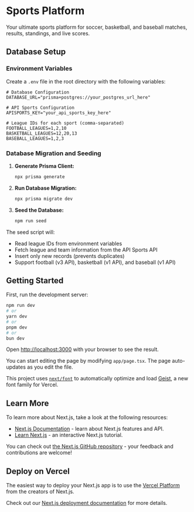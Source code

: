 # Sports Platform

Your ultimate sports platform for soccer, basketball, and baseball matches, results, standings, and live scores.

## Database Setup

### Environment Variables

Create a `.env` file in the root directory with the following variables:

```env
# Database Configuration
DATABASE_URL="prisma+postgres://your_postgres_url_here"

# API Sports Configuration
APISPORTS_KEY="your_api_sports_key_here"

# League IDs for each sport (comma-separated)
FOOTBALL_LEAGUES=1,2,10
BASKETBALL_LEAGUES=12,20,13
BASEBALL_LEAGUES=1,2,3
```

### Database Migration and Seeding

1. **Generate Prisma Client:**
   ```bash
   npx prisma generate
   ```

2. **Run Database Migration:**
   ```bash
   npx prisma migrate dev
   ```

3. **Seed the Database:**
   ```bash
   npm run seed
   ```

The seed script will:
- Read league IDs from environment variables
- Fetch league and team information from the API Sports API
- Insert only new records (prevents duplicates)
- Support football (v3 API), basketball (v1 API), and baseball (v1 API)

## Getting Started

First, run the development server:

```bash
npm run dev
# or
yarn dev
# or
pnpm dev
# or
bun dev
```

Open [http://localhost:3000](http://localhost:3000) with your browser to see the result.

You can start editing the page by modifying `app/page.tsx`. The page auto-updates as you edit the file.

This project uses [`next/font`](https://nextjs.org/docs/app/building-your-application/optimizing/fonts) to automatically optimize and load [Geist](https://vercel.com/font), a new font family for Vercel.

## Learn More

To learn more about Next.js, take a look at the following resources:

- [Next.js Documentation](https://nextjs.org/docs) - learn about Next.js features and API.
- [Learn Next.js](https://nextjs.org/learn) - an interactive Next.js tutorial.

You can check out [the Next.js GitHub repository](https://github.com/vercel/next.js) - your feedback and contributions are welcome!

## Deploy on Vercel

The easiest way to deploy your Next.js app is to use the [Vercel Platform](https://vercel.com/new?utm_medium=default-template&filter=next.js&utm_source=create-next-app&utm_campaign=create-next-app-readme) from the creators of Next.js.

Check out our [Next.js deployment documentation](https://nextjs.org/docs/app/building-your-application/deploying) for more details.
